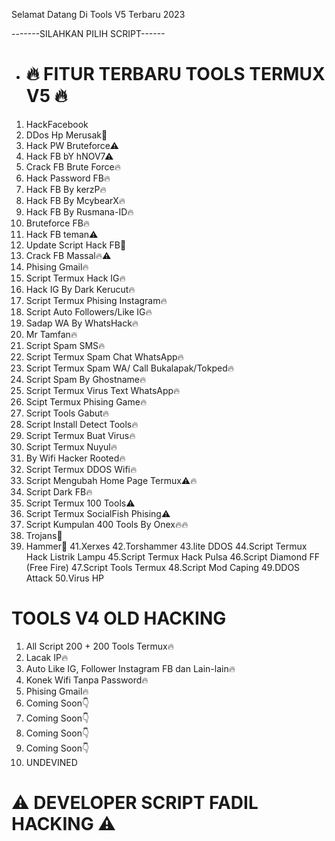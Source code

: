 Selamat Datang Di Tools V5 Terbaru 2023

-------SILAHKAN PILIH SCRIPT------

- # 🔥 FITUR TERBARU TOOLS TERMUX V5 🔥
1. HackFacebook
2. DDos Hp Merusak💯
3. Hack PW Bruteforce⚠
4. Hack FB bY hNOV7⚠
5. Crack FB Brute Force🔥
6. Hack Password FB🔥
7. Hack FB By kerzP🔥
8. Hack FB By McybearX🔥
9. Hack FB By Rusmana-ID🔥
10. Bruteforce FB🔥
11. Hack FB teman⚠
12. Update Script Hack FB💯
13. Crack FB Massal🔥⚠
14. Phising Gmail🔥
15. Script Termux Hack IG🔥
17. Hack IG By Dark Kerucut🔥
18. Script Termux Phising Instagram🔥
19. Script Auto Followers/Like IG🔥
20. Sadap WA By WhatsHack🔥
21. Mr Tamfan🔥
22. Script Spam SMS🔥
23. Script Termux Spam Chat WhatsApp🔥
24. Script Termux Spam WA/ Call Bukalapak/Tokped🔥
25. Script Spam By Ghostname🔥
26. Script Termux Virus Text WhatsApp🔥
27. Scipt Termux Phising Game🔥
28. Script Tools Gabut🔥
29. Script Install Detect Tools🔥
30. Script Termux Buat Virus🔥
31. Script Termux Nuyul🔥
32. By Wifi Hacker Rooted🔥
33. Script Termux DDOS Wifi🔥
34. Script Mengubah Home Page Termux⚠🔥
35. Script Dark FB🔥
36. Script Termux 100 Tools⚠
37. Script Termux SocialFish Phising⚠
38. Script Kumpulan 400 Tools By Onex🔥🔥
39. Trojans💯
40. Hammer💯
41.Xerxes
42.Torshammer
43.lite DDOS
44.Script Termux Hack Listrik Lampu
45.Script Termux Hack Pulsa
46.Script Diamond FF (Free Fire)
47.Script Tools Termux
48.Script Mod Caping
49.DDOS Attack
50.Virus HP
# TOOLS V4 OLD HACKING 
1. All Script 200 + 200 Tools Termux🔥
2. Lacak IP🔥
3. Auto Like IG, Follower Instagram FB dan Lain-lain🔥
4. Konek Wifi Tanpa Password🔥
5. Phising Gmail🔥
6. Coming Soon👇
7. Coming Soon👇
8. Coming Soon👇
9. Coming Soon👇
10. UNDEVINED
# ⚠ DEVELOPER SCRIPT FADIL HACKING ⚠
